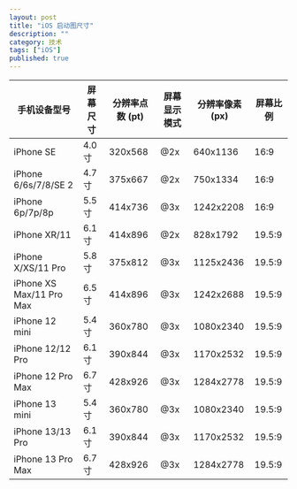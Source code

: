 ```yaml
---
layout: post
title: "iOS 启动图尺寸"
description: ""
category: 技术
tags: ["iOS"]
published: true
---
```


| 手机设备型号             | 屏幕尺寸 | 分辨率点数 (pt) | 屏幕显示模式 | 分辨率像素(px) | 屏幕比例 |
| ------------------------ | -------- | --------------- | ------------ | -------------- | -------- |
| iPhone SE                | 4.0寸    | 320x568         | @2x          | 640x1136       | 16:9     |
| iPhone 6/6s/7/8/SE 2     | 4.7寸    | 375x667         | @2x          | 750x1334       | 16:9     |
| iPhone 6p/7p/8p          | 5.5寸    | 414x736         | @3x          | 1242x2208      | 16:9     |
| iPhone XR/11             | 6.1寸    | 414x896         | @2x          | 828x1792       | 19.5:9   |
| iPhone X/XS/11 Pro       | 5.8寸    | 375x812         | @3x          | 1125x2436      | 19.5:9   |
| iPhone XS Max/11 Pro Max | 6.5寸    | 414x896         | @3x          | 1242x2688      | 19.5:9   |
| iPhone 12 mini           | 5.4寸    | 360x780         | @3x          | 1080x2340      | 19.5:9   |
| iPhone 12/12 Pro         | 6.1寸    | 390x844         | @3x          | 1170x2532      | 19.5:9   |
| iPhone 12 Pro Max        | 6.7寸    | 428x926         | @3x          | 1284x2778      | 19.5:9   |
| iPhone 13 mini           | 5.4寸    | 360x780         | @3x          | 1080x2340      | 19.5:9   |
| iPhone 13/13 Pro         | 6.1寸    | 390x844         | @3x          | 1170x2532      | 19.5:9   |
| iPhone 13 Pro Max        | 6.7寸    | 428x926         | @3x          | 1284x2778      | 19.5:9   |